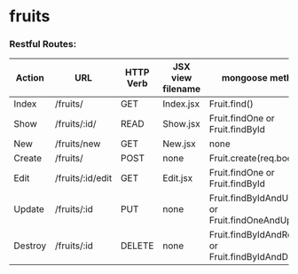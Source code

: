 # fruits

### Restful Routes: 

Action | URL | HTTP Verb | JSX view filename | mongoose method 
--- | --- | --- | --- |--- 
Index | /fruits/ | GET | Index.jsx | Fruit.find() | Fruit.find()
Show | /fruits/:id/ | READ | Show.jsx | Fruit.findOne or Fruit.findById | 
New | /fruits/new | GET | New.jsx | none | 
Create | /fruits/ | POST | none | Fruit.create(req.body) | 
Edit | /fruits/:id/edit | GET | Edit.jsx | Fruit.findOne or Fruit.findById | 
Update | /fruits/:id | PUT | none | Fruit.findByIdAndUpdate or Fruit.findOneAndUpdate | 
Destroy | /fruits/:id | DELETE | none | Fruit.findByIdAndRemove or Fruit.findByIdAndDelete | 